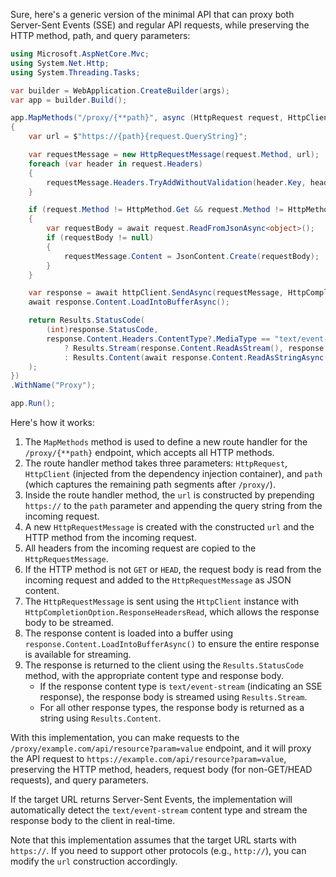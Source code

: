Sure, here's a generic version of the minimal API that can proxy both Server-Sent Events (SSE) and regular API requests, while preserving the HTTP method, path, and query parameters:

```csharp
using Microsoft.AspNetCore.Mvc;
using System.Net.Http;
using System.Threading.Tasks;

var builder = WebApplication.CreateBuilder(args);
var app = builder.Build();

app.MapMethods("/proxy/{**path}", async (HttpRequest request, HttpClient httpClient, string path) =>
{
    var url = $"https://{path}{request.QueryString}";

    var requestMessage = new HttpRequestMessage(request.Method, url);
    foreach (var header in request.Headers)
    {
        requestMessage.Headers.TryAddWithoutValidation(header.Key, header.Value.ToArray());
    }

    if (request.Method != HttpMethod.Get && request.Method != HttpMethod.Head)
    {
        var requestBody = await request.ReadFromJsonAsync<object>();
        if (requestBody != null)
        {
            requestMessage.Content = JsonContent.Create(requestBody);
        }
    }

    var response = await httpClient.SendAsync(requestMessage, HttpCompletionOption.ResponseHeadersRead);
    await response.Content.LoadIntoBufferAsync();

    return Results.StatusCode(
        (int)response.StatusCode,
        response.Content.Headers.ContentType?.MediaType == "text/event-stream"
            ? Results.Stream(response.Content.ReadAsStream(), response.Content.Headers.ContentType?.MediaType)
            : Results.Content(await response.Content.ReadAsStringAsync(), response.Content.Headers.ContentType?.MediaType)
    );
})
.WithName("Proxy");

app.Run();
```

Here's how it works:

1. The `MapMethods` method is used to define a new route handler for the `/proxy/{**path}` endpoint, which accepts all HTTP methods.
2. The route handler method takes three parameters: `HttpRequest`, `HttpClient` (injected from the dependency injection container), and `path` (which captures the remaining path segments after `/proxy/`).
3. Inside the route handler method, the `url` is constructed by prepending `https://` to the `path` parameter and appending the query string from the incoming request.
4. A new `HttpRequestMessage` is created with the constructed `url` and the HTTP method from the incoming request.
5. All headers from the incoming request are copied to the `HttpRequestMessage`.
6. If the HTTP method is not `GET` or `HEAD`, the request body is read from the incoming request and added to the `HttpRequestMessage` as JSON content.
7. The `HttpRequestMessage` is sent using the `HttpClient` instance with `HttpCompletionOption.ResponseHeadersRead`, which allows the response body to be streamed.
8. The response content is loaded into a buffer using `response.Content.LoadIntoBufferAsync()` to ensure the entire response is available for streaming.
9. The response is returned to the client using the `Results.StatusCode` method, with the appropriate content type and response body.
   - If the response content type is `text/event-stream` (indicating an SSE response), the response body is streamed using `Results.Stream`.
   - For all other response types, the response body is returned as a string using `Results.Content`.

With this implementation, you can make requests to the `/proxy/example.com/api/resource?param=value` endpoint, and it will proxy the API request to `https://example.com/api/resource?param=value`, preserving the HTTP method, headers, request body (for non-GET/HEAD requests), and query parameters.

If the target URL returns Server-Sent Events, the implementation will automatically detect the `text/event-stream` content type and stream the response body to the client in real-time.

Note that this implementation assumes that the target URL starts with `https://`. If you need to support other protocols (e.g., `http://`), you can modify the `url` construction accordingly.